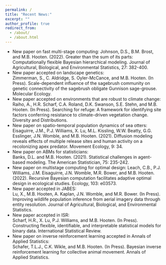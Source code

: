 ```yaml
---
permalink: /
title: "Recent News:"
excerpt: ""
author_profile: true
redirect_from: 
  - /about/
  - /about.html
---
```


* New paper on fast multi-stage computing:
Johnson, D.S., B.M. Brost, and M.B. Hooten. (2022). Greater than the sum of its parts: Computationally flexible Bayesian hierarchical modeling. Journal of Agricultural, Biological, and Environmental Statistics, 27: 382-400.
* New paper accepted on landscape genetics:  
Zimmerman, S., C. Aldridge, S. Oyler-McCance, and M.B. Hooten.  (In Press).  Scale-dependent influence of the sagebrush community on genetic connectivity of the sagebrush obligate Gunnison sage-grouse.  Molecular Ecology.
* New paper accepted on environments that are robust to climate change:  
Raiho, A., H.R. Scharf, C.A. Roland, D.K. Swanson, S.E. Stehn, and M.B. Hooten. (In Press). Searching for refuge: A framework for identifying site factors conferring resistance to climate-driven vegetation change. Diversity and Distributions.
* New paper on spatio-temporal population dynamics of sea otters:  
Eisaguirre, J.M., P.J. Williams, X. Lu, M.L. Kissling, W.W. Beatty, G.G. Esslinger, J.N. Womble, and M.B. Hooten. (2021). Diffusion modeling reveals effects of multiple release sites and human activity on a recolonizing apex predator. Movement Ecology, 9: 34.
* New paper on ABMs for statisticians:  
Banks, D.L. and M.B. Hooten. (2021). Statistical challenges in agent-based modeling. The American Statistician, 75: 235-242.
* New paper on multistage computing for optimal design: 
Leach, C.B., P.J. Williams, J.M. Eisaguirre, J.N. Womble, M.R. Bower, and M.B. Hooten. (2022). Recursive Bayesian computation facilitates adaptive optimal design in ecological studies. Ecology, 103: e03573.
* New paper accepted in JABES:  
Lu, X., M.B. Hooten, A. Kaplan, J.N. Womble, and M.R. Bower. (In Press). Improving wildlife population inference from aerial imagery data through entity resolution. Journal of Agricultural, Biological, and Environmental Statistics.
* New paper accepted in ISR:  
Scharf, H.R., X. Lu, P.J. Williams, and M.B. Hooten. (In Press). Constructing flexible, identifiable, and interpretable statistical models for binary data. International Statistical Review. 
* New paper on inverse reinforcement learning accepted in Annals of Applied Statistics:  
Schafer, T.L.J., C.K. Wikle, and M.B. Hooten. (In Press). Bayesian inverse reinforcement learning for collective animal movement. Annals of Applied Statistics.

